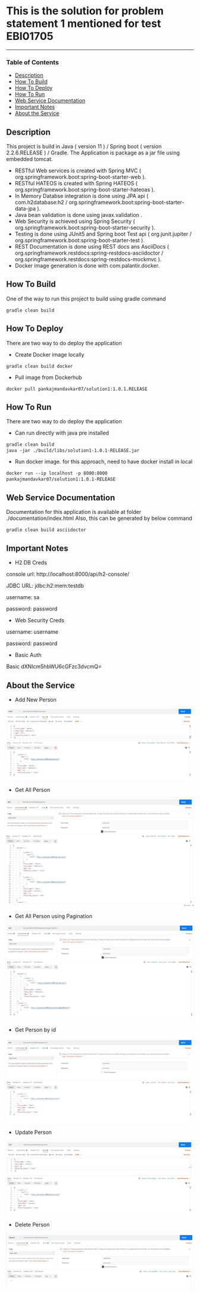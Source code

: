 # This is the solution for problem statement 1 mentioned for test EBI01705

---
### Table of Contents
- [Description](#description)
- [How To Build](#how-to-build)
- [How To Deploy](#how-to-deploy)
- [How To Run](#how-to-run)
- [Web Service Documentation](#web-service-documentation)
- [Important Notes](#important-notes)
- [About the Service](#about-the-Service)

## Description

This project is build in Java ( version 11 ) / Spring boot ( version 2.2.6.RELEASE ) / Gradle. The Application is package as a jar file using embedded tomcat.

* RESTful Web services is created with Spring MVC ( org.springframework.boot:spring-boot-starter-web ).
* RESTful HATEOS is created with Spring HATEOS ( org.springframework.boot:spring-boot-starter-hateoas ).
* In Memory Databse integration is done using JPA api ( com.h2database:h2 / org.springframework.boot:spring-boot-starter-data-jpa ).
* Java bean validation is done using javax.validation .
* Web Security is achieved using Spring Security ( org.springframework.boot:spring-boot-starter-security ).
* Testing is done using JUnit5 and Spring boot Test api ( org.junit.jupiter / org.springframework.boot:spring-boot-starter-test ).
* REST Documentation is done using REST docs ans AsciiDocs ( org.springframework.restdocs:spring-restdocs-asciidoctor / org.springframework.restdocs:spring-restdocs-mockmvc ).
* Docker image generation is done with com.palantir.docker.

## How To Build

One of the way to run this project to build using gradle command

```shell
gradle clean build
```

## How To Deploy

There are two way to do deploy the application
* Create Docker image locally
	
```shell
gradle clean build docker
```
	
* Pull image from Dockerhub
	
```shell
docker pull pankajmandavkar07/solution1:1.0.1.RELEASE
```

## How To Run

There are two way to do deploy the application
* Can run directly with java pre installed
	
```shell
gradle clean build
java -jar ./build/libs/solution1-1.0.1-RELEASE.jar
```
	
* Run docker image. for this approach, need to have docker install in local
	
```shell
docker run --ip localhost -p 8000:8000 pankajmandavkar07/solution1:1.0.1-RELEASE
```

## Web Service Documentation

Documentation for this application is available at folder ./documentation/index.html
Also, this can be generated by below command

```shell
gradle clean build asciidoctor
```
## Important Notes

* H2 DB Creds

console url: http://localhost:8000/api/h2-console/

JDBC URL: jdbc:h2:mem:testdb

username: sa

password: password

* Web Security Creds

username: username

password: password

* Basic Auth

Basic dXNlcm5hbWU6cGFzc3dvcmQ=

## About the Service

* Add New Person

[![Home](documentation/images/Post.JPG)](documentation/images/Post.JPG)

* Get All Person

[![Home](documentation/images/Get.JPG)](documentation/images/Get.JPG)

* Get All Person using Pagination

[![Home](documentation/images/Get_with_page.JPG)](documentation/images/Get_with_page.JPG)

* Get Person by id

[![Home](documentation/images/Get_with_id.JPG)](documentation/images/Get_with_id.JPG)

* Update Person

[![Home](documentation/images/Put.JPG)](documentation/images/Put.JPG)

* Delete Person

[![Home](documentation/images/delete.JPG)](documentation/images/delete.JPG)
